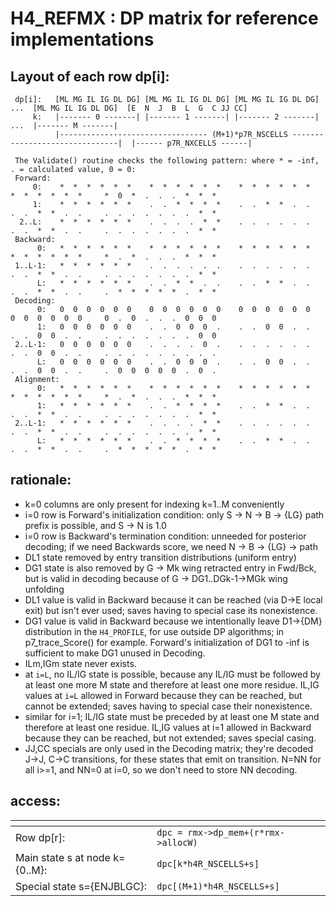 # H4_REFMX : DP matrix for reference implementations

## Layout of each row dp[i]:


```
 dp[i]:   [ML MG IL IG DL DG] [ML MG IL IG DL DG] [ML MG IL IG DL DG]  ...  [ML MG IL IG DL DG]  [E  N  J  B  L  G  C JJ CC]
     k:   |------- 0 -------| |------- 1 -------| |------- 2 -------|  ...  |------- M -------|  
          |--------------------------------- (M+1)*p7R_NSCELLS -------------------------------|  |------ p7R_NXCELLS ------|

 The Validate() routine checks the following pattern: where * = -inf, . = calculated value, 0 = 0:
 Forward:
     0:    *  *  *  *  *  *    *  *  *  *  *  *    *  *  *  *  *  *          *  *  *  *  *  *     *  0  *  .  .  .  *  *  *   
     1:    *  *  *  *  *  *    .  .  *  *  *  *    .  .  *  *  .  .          .  .  *  *  .  .     .  .  .  .  .  .  .  *  *
  2..L:    *  *  *  *  *  *    .  .  .  .  *  *    .  .  .  .  .  .          .  .  *  *  .  .     .  .  .  .  .  .  .  *  * 
 Backward:
      0:   *  *  *  *  *  *    *  *  *  *  *  *    *  *  *  *  *  *          *  *  *  *  *  *     *  .  *  .  .  .  *  *  *
 1..L-1:   *  *  *  *  *  *    .  .  .  .  .  .    .  .  .  .  .  .          .  .  *  *  .  .     .  .  .  .  .  .  .  *  *
      L:   *  *  *  *  *  *    .  .  *  *  .  .    .  .  *  *  .  .          .  .  *  *  .  .     .  *  *  *  *  *  .  *  *
 Decoding:
      0:   0  0  0  0  0  0    0  0  0  0  0  0    0  0  0  0  0  0          0  0  0  0  0  0     0  .  0  .  .  .  0  0  0 
      1:   0  0  0  0  0  0    .  .  0  0  0  .    .  .  0  0  .  .          .  .  0  0  .  .     .  .  .  .  .  .  .  0  0  
 2..L-1:   0  0  0  0  0  0    .  .  .  .  0  .    .  .  .  .  .  .          .  .  0  0  .  .     .  .  .  .  .  .  .  .  .
      L:   0  0  0  0  0  0    .  .  0  0  0  .    .  .  0  0  .  .          .  .  0  0  .  .     .  0  0  0  0  0  .  0  .
 Alignment:
      0:   *  *  *  *  *  *    *  *  *  *  *  *    *  *  *  *  *  *          *  *  *  *  *  *     *  .  *  .  .  .  *  *  *
      1:   *  *  *  *  *  *    .  .  *  *  *  *    .  .  *  *  .  .          .  .  *  *  .  .     .  .  .  .  .  .  .  *  *
 2..L-1:   *  *  *  *  *  *    .  .  .  .  *  *    .  .  .  .  .  .          .  .  *  *  .  .     .  .  .  .  .  .  .  *  *
      L:   *  *  *  *  *  *    .  .  *  *  *  *    .  .  *  *  .  .          .  .  *  *  .  .     .  *  *  *  *  *  .  *  *
```

## rationale:

   * k=0 columns are only present for indexing k=1..M conveniently
   * i=0 row is Forward's initialization condition: only S $\rightarrow$ N $\rightarrow$ B $\rightarrow$ {LG} path prefix is
     possible, and S $\rightarrow$ N is 1.0 
   * i=0 row is Backward's termination condition: unneeded for
     posterior decoding; if we need Backwards score, we need N
     $\rightarrow$ B $\rightarrow$ {LG} $\rightarrow$ path
   * DL1 state removed by entry transition distributions (uniform entry)
   * DG1 state is also removed by G $\rightarrow$ Mk wing retracted
     entry in Fwd/Bck, but is valid in decoding because of G
     $\rightarrow$ DG1..DGk-1$\rightarrow$MGk wing unfolding
   * DL1 value is valid in Backward because it can be reached (via
     D$\rightarrow$E local exit) but isn't ever used; saves having to
     special case its nonexistence. 
   * DG1 value is valid in Backward because we intentionally leave
     D1$\rightarrow${DM} distribution in the `H4_PROFILE`, for use
     outside DP algorithms; 
     in p7_trace_Score() for example. Forward's initialization of DG1 to -inf is sufficient to make DG1 unused in Decoding.
   * ILm,IGm state never exists.
   * at `i=L`, no IL/IG state is possible, because any IL/IG must be
     followed by at least one more M state and therefore at least one
     more residue. 
     IL,IG values at `i=L` allowed in Forward because they can be
     reached, but cannot be extended; saves having to special case
     their nonexistence. 
   * similar for i=1; IL/IG state must be preceded by at least one M state and therefore at least one residue.
     IL,IG values at i=1 allowed in Backward because they can be reached, but not extended; saves special casing.
   * JJ,CC specials are only used in the Decoding matrix; they're decoded J$\rightarrow$J, C$\rightarrow$C transitions, for these states that emit on transition.
     N=NN for all i>=1, and NN=0 at i=0, so we don't need to store NN decoding.
 
## access:

| []()                            |                                    |
|---------------------------------|------------------------------------|
|  Row dp[r]:                     | `dpc = rmx->dp_mem+(r*rmx->allocW)`|
|  Main state s at node k={0..M}: | `dpc[k*h4R_NSCELLS+s]`             |
|  Special state s={ENJBLGC}:     | `dpc[(M+1)*h4R_NSCELLS+s]`         |

